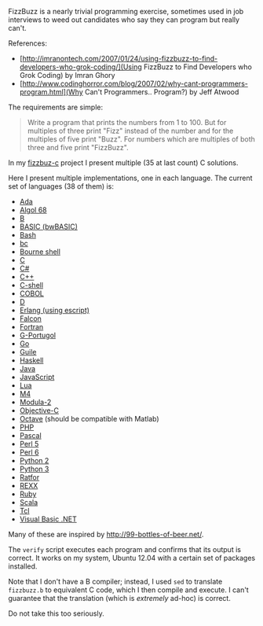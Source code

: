 FizzBuzz is a nearly trivial programming exercise, sometimes used in
job interviews to weed out candidates who say they can program but
really can't.

References:

* [http://imranontech.com/2007/01/24/using-fizzbuzz-to-find-developers-who-grok-coding/](Using FizzBuzz to Find Developers who Grok Coding) by Imran Ghory
* [http://www.codinghorror.com/blog/2007/02/why-cant-programmers-program.html](Why Can't Programmers.. Program?) by Jeff Atwood

The requirements are simple:

> Write a program that prints the numbers from 1 to 100. But for multiples
> of three print "Fizz" instead of the number and for the multiples of
> five print "Buzz". For numbers which are multiples of both three and
> five print "FizzBuzz".

In my [fizzbuz-c](https://github.com/Keith-S-Thompson/fizzbuzz-c) project
I present multiple (35 at last count) C solutions.

Here I present multiple implementations, one in each language.  The current set of languages (38 of them) is:

* [Ada](https://github.com/Keith-S-Thompson/fizzbuzz-polyglot/blob/master/fizzbuzz.adb)
* [Algol 68](https://github.com/Keith-S-Thompson/fizzbuzz-polyglot/blob/master/fizzbuzz.a68)
* [B](https://github.com/Keith-S-Thompson/fizzbuzz-polyglot/blob/master/fizzbuzz.b)
* [BASIC (bwBASIC)](https://github.com/Keith-S-Thompson/fizzbuzz-polyglot/blob/master/fizzbuzz.bas)
* [Bash](https://github.com/Keith-S-Thompson/fizzbuzz-polyglot/blob/master/fizzbuzz.bash)
* [bc](https://github.com/Keith-S-Thompson/fizzbuzz-polyglot/blob/master/fizzbuzz.bc)
* [Bourne shell](https://github.com/Keith-S-Thompson/fizzbuzz-polyglot/blob/master/fizzbuzz.sh)
* [C](https://github.com/Keith-S-Thompson/fizzbuzz-polyglot/blob/master/fizzbuzz.c)
* [C#](https://github.com/Keith-S-Thompson/fizzbuzz-polyglot/blob/master/fizzbuzz.cs)
* [C++](https://github.com/Keith-S-Thompson/fizzbuzz-polyglot/blob/master/fizzbuzz.cpp)
* [C-shell](https://github.com/Keith-S-Thompson/fizzbuzz-polyglot/blob/master/fizzbuzz.csh)
* [COBOL](https://github.com/Keith-S-Thompson/fizzbuzz-polyglot/blob/master/fizzbuzz.cob)
* [D](https://github.com/Keith-S-Thompson/fizzbuzz-polyglot/blob/master/fizzbuzz.d)
* [Erlang (using escript)](https://github.com/Keith-S-Thompson/fizzbuzz-polyglot/blob/master/fizzbuzz.erl)
* [Falcon](https://github.com/Keith-S-Thompson/fizzbuzz-polyglot/blob/master/fizzbuzz.fal)
* [Fortran](https://github.com/Keith-S-Thompson/fizzbuzz-polyglot/blob/master/fizzbuzz.f)
* [G-Portugol](https://github.com/Keith-S-Thompson/fizzbuzz-polyglot/blob/master/fizzbuzz.gpt)
* [Go](https://github.com/Keith-S-Thompson/fizzbuzz-polyglot/blob/master/fizzbuzz.go)
* [Guile](https://github.com/Keith-S-Thompson/fizzbuzz-polyglot/blob/master/fizzbuzz.guile)
* [Haskell](https://github.com/Keith-S-Thompson/fizzbuzz-polyglot/blob/master/fizzbuzz.hs)
* [Java](https://github.com/Keith-S-Thompson/fizzbuzz-polyglot/blob/master/fizzbuzz.java)
* [JavaScript](https://github.com/Keith-S-Thompson/fizzbuzz-polyglot/blob/master/fizzbuzz.js)
* [Lua](https://github.com/Keith-S-Thompson/fizzbuzz-polyglot/blob/master/fizzbuzz.lua)
* [M4](https://github.com/Keith-S-Thompson/fizzbuzz-polyglot/blob/master/fizzbuzz.m4)
* [Modula-2](https://github.com/Keith-S-Thompson/fizzbuzz-polyglot/blob/master/fizzbuzz.mod)
* [Objective-C](https://github.com/Keith-S-Thompson/fizzbuzz-polyglot/blob/master/fizzbuzz.m)
* [Octave](https://github.com/Keith-S-Thompson/fizzbuzz-polyglot/blob/master/fizzbuzz.octave) (should be compatible with Matlab)
* [PHP](https://github.com/Keith-S-Thompson/fizzbuzz-polyglot/blob/master/fizzbuzz.php)
* [Pascal](https://github.com/Keith-S-Thompson/fizzbuzz-polyglot/blob/master/fizzbuzz.pas)
* [Perl 5](https://github.com/Keith-S-Thompson/fizzbuzz-polyglot/blob/master/fizzbuzz.pl)
* [Perl 6](https://github.com/Keith-S-Thompson/fizzbuzz-polyglot/blob/master/fizzbuzz.pl6)
* [Python 2](https://github.com/Keith-S-Thompson/fizzbuzz-polyglot/blob/master/fizzbuzz.py)
* [Python 3](https://github.com/Keith-S-Thompson/fizzbuzz-polyglot/blob/master/fizzbuzz.py3)
* [Ratfor](https://github.com/Keith-S-Thompson/fizzbuzz-polyglot/blob/master/fizzbuzz.ratfor)
* [REXX](https://github.com/Keith-S-Thompson/fizzbuzz-polyglot/blob/master/fizzbuzz.rexx)
* [Ruby](https://github.com/Keith-S-Thompson/fizzbuzz-polyglot/blob/master/fizzbuzz.rb)
* [Scala](https://github.com/Keith-S-Thompson/fizzbuzz-polyglot/blob/master/fizzbuzz.scala)
* [Tcl](https://github.com/Keith-S-Thompson/fizzbuzz-polyglot/blob/master/fizzbuzz.tcl)
* [Visual Basic .NET](https://github.com/Keith-S-Thompson/fizzbuzz-polyglot/blob/master/fizzbuzz.vb)

Many of these are inspired by http://99-bottles-of-beer.net/.

The `verify` script executes each program and confirms that its output
is correct.  It works on my system, Ubuntu 12.04 with a certain set
of packages installed.

Note that I don't have a B compiler; instead, I used `sed` to translate
`fizzbuzz.b` to equivalent C code, which I then compile and execute. I
can't guarantee that the translation (which is *extremely* ad-hoc)
is correct.

Do not take this too seriously.
